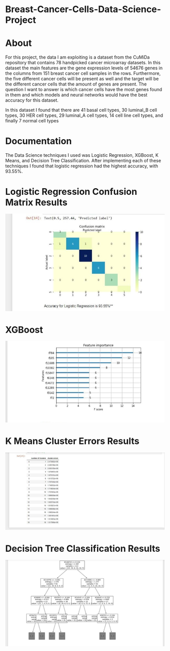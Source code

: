 # Breast-Cancer-Cells-Data-Science-Project
# About
For this project, the data I am exploiting is a dataset from the CuMiDa repository
that contains 78 handpicked cancer microarray datasets. In this dataset the main
features are the gene expression levels of 54676 genes in the columns from 151 breast
cancer cell samples in the rows. Furthermore, the five different cancer cells will be
present as well and the target will be the different cancer cells that the amount of genes
are present. The question I want to answer is which cancer cells have the most genes
found in them and which models and neural networks would have the best accuracy for this dataset.

In this dataset I found that there are 41 basal cell types, 30 luminal_B cell types,
30 HER cell types, 29 luminal_A cell types, 14 cell line cell types, and finally 7 normal
cell types

# Documentation
The Data Science techniques I used was Logistic Regression, XGBoost, K Means, and Decision Tree Classification. After implementing each of these techniques I found that 
logistic regression had the highest accuracy, with 93.55%.

# Logistic Regression Confusion Matrix Results
![](ImagesDs/LogisticRegressionConfuse.jpg)
# XGBoost 
![](ImagesDs/XGBoost.jpg)
# K Means Cluster Errors Results
![](ImagesDs/KMeans.jpg)
# Decision Tree Classification Results
![](ImagesDs/decisionTree.jpg)
